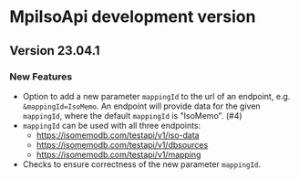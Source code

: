 # MpiIsoApi development version

## Version 23.04.1

### New Features
- Option to add a new parameter `mappingId` to the url of an endpoint, e.g. `&mappingId=IsoMemo`.
An endpoint will provide data for the given `mappingId`, where the default `mappingId` is "IsoMemo". (#4)
- `mappingId` can be used with all three endpoints:
  - https://isomemodb.com/testapi/v1/iso-data
  - https://isomemodb.com/testapi/v1/dbsources
  - https://isomemodb.com/testapi/v1/mapping
- Checks to ensure correctness of the new parameter `mappingId`.
